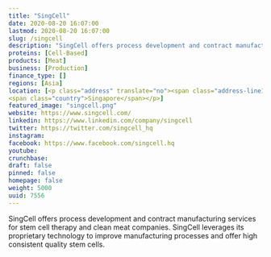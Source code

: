 ```yaml
---
title: "SingCell"
date: 2020-08-20 16:07:00
lastmod: 2020-08-20 16:07:00
slug: /singcell
description: "SingCell offers process development and contract manufacturing services for stem cell therapy and clean meat companies. SingCell leverages its proprietary technology to improve manufacturing processes and offer high consistent quality stem cells."
proteins: [Cell-Based]
products: [Meat]
business: [Production]
finance_type: []
regions: [Asia]
location: [<p class="address" translate="no"><span class="address-line1">Unnamed Road</span><br>
<span class="country">Singapore</span></p>]
featured_image: "singcell.png"
website: https://www.singcell.com/
linkedin: https://www.linkedin.com/company/singcell
twitter: https://twitter.com/singcell_hq
instagram: 
facebook: https://www.facebook.com/singcell.hq
youtube: 
crunchbase: 
draft: false
pinned: false
homepage: false
weight: 5000
uuid: 7556
---
```

SingCell offers process development and contract manufacturing services for stem cell therapy and clean meat companies. SingCell leverages its proprietary technology to improve manufacturing processes and offer high consistent quality stem cells.
